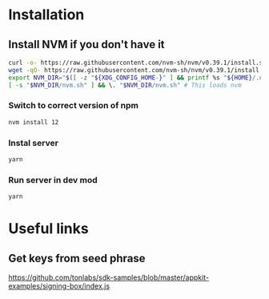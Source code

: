 # Installation

## Install NVM if you don't have it
```bash
curl -o- https://raw.githubusercontent.com/nvm-sh/nvm/v0.39.1/install.sh | bash
wget -qO- https://raw.githubusercontent.com/nvm-sh/nvm/v0.39.1/install.sh | bash
export NVM_DIR="$([ -z "${XDG_CONFIG_HOME-}" ] && printf %s "${HOME}/.nvm" || printf %s "${XDG_CONFIG_HOME}/nvm")"
[ -s "$NVM_DIR/nvm.sh" ] && \. "$NVM_DIR/nvm.sh" # This loads nvm
```

### Switch to correct version of npm
```bash
nvm install 12
```
### Instal server

```bash
yarn
```
### Run server in dev mod
```bash
yarn
```

# Useful links
## Get keys from seed phrase
https://github.com/tonlabs/sdk-samples/blob/master/appkit-examples/signing-box/index.js
